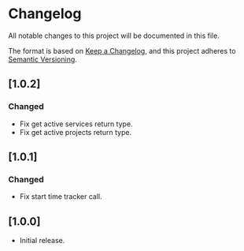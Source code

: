 # Changelog

All notable changes to this project will be documented in this file.

The format is based on [Keep a Changelog](https://keepachangelog.com/en/1.0.0/),
and this project adheres to [Semantic Versioning](https://semver.org/spec/v2.0.0.html).

## [1.0.2]

### Changed

- Fix get active services return type.
- Fix get active projects return type.

## [1.0.1]

### Changed

- Fix start time tracker call.

## [1.0.0]

- Initial release.